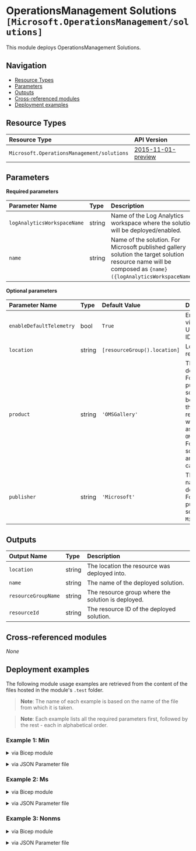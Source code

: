 # OperationsManagement Solutions `[Microsoft.OperationsManagement/solutions]`

This module deploys OperationsManagement Solutions.

## Navigation

- [Resource Types](#Resource-Types)
- [Parameters](#Parameters)
- [Outputs](#Outputs)
- [Cross-referenced modules](#Cross-referenced-modules)
- [Deployment examples](#Deployment-examples)

## Resource Types

| Resource Type | API Version |
| :-- | :-- |
| `Microsoft.OperationsManagement/solutions` | [2015-11-01-preview](https://docs.microsoft.com/en-us/azure/templates/Microsoft.OperationsManagement/2015-11-01-preview/solutions) |

## Parameters

**Required parameters**

| Parameter Name | Type | Description |
| :-- | :-- | :-- |
| `logAnalyticsWorkspaceName` | string | Name of the Log Analytics workspace where the solution will be deployed/enabled. |
| `name` | string | Name of the solution. For Microsoft published gallery solution the target solution resource name will be composed as `{name}({logAnalyticsWorkspaceName})`. |

**Optional parameters**

| Parameter Name | Type | Default Value | Description |
| :-- | :-- | :-- | :-- |
| `enableDefaultTelemetry` | bool | `True` | Enable telemetry via the Customer Usage Attribution ID (GUID). |
| `location` | string | `[resourceGroup().location]` | Location for all resources. |
| `product` | string | `'OMSGallery'` | The product of the deployed solution. For Microsoft published gallery solution it should be `OMSGallery` and the target solution resource product will be composed as `OMSGallery/{name}`. For third party solution, it can be anything. This is case sensitive. |
| `publisher` | string | `'Microsoft'` | The publisher name of the deployed solution. For Microsoft published gallery solution, it is `Microsoft`. |


## Outputs

| Output Name | Type | Description |
| :-- | :-- | :-- |
| `location` | string | The location the resource was deployed into. |
| `name` | string | The name of the deployed solution. |
| `resourceGroupName` | string | The resource group where the solution is deployed. |
| `resourceId` | string | The resource ID of the deployed solution. |

## Cross-referenced modules

_None_

## Deployment examples

The following module usage examples are retrieved from the content of the files hosted in the module's `.test` folder.
   >**Note**: The name of each example is based on the name of the file from which it is taken.

   >**Note**: Each example lists all the required parameters first, followed by the rest - each in alphabetical order.

<h3>Example 1: Min</h3>

<details>

<summary>via Bicep module</summary>

```bicep
module solutions './Microsoft.OperationsManagement/solutions/deploy.bicep' = {
  name: '${uniqueString(deployment().name)}-test-omsmin'
  params: {
    // Required parameters
    logAnalyticsWorkspaceName: '<logAnalyticsWorkspaceName>'
    name: 'Updates'
  }
}
```

</details>
<p>

<details>

<summary>via JSON Parameter file</summary>

```json
{
  "$schema": "https://schema.management.azure.com/schemas/2019-04-01/deploymentParameters.json#",
  "contentVersion": "1.0.0.0",
  "parameters": {
    // Required parameters
    "logAnalyticsWorkspaceName": {
      "value": "<logAnalyticsWorkspaceName>"
    },
    "name": {
      "value": "Updates"
    }
  }
}
```

</details>
<p>

<h3>Example 2: Ms</h3>

<details>

<summary>via Bicep module</summary>

```bicep
module solutions './Microsoft.OperationsManagement/solutions/deploy.bicep' = {
  name: '${uniqueString(deployment().name)}-test-omsms'
  params: {
    // Required parameters
    logAnalyticsWorkspaceName: '<logAnalyticsWorkspaceName>'
    name: 'AzureAutomation'
    // Non-required parameters
    product: 'OMSGallery'
    publisher: 'Microsoft'
  }
}
```

</details>
<p>

<details>

<summary>via JSON Parameter file</summary>

```json
{
  "$schema": "https://schema.management.azure.com/schemas/2019-04-01/deploymentParameters.json#",
  "contentVersion": "1.0.0.0",
  "parameters": {
    // Required parameters
    "logAnalyticsWorkspaceName": {
      "value": "<logAnalyticsWorkspaceName>"
    },
    "name": {
      "value": "AzureAutomation"
    },
    // Non-required parameters
    "product": {
      "value": "OMSGallery"
    },
    "publisher": {
      "value": "Microsoft"
    }
  }
}
```

</details>
<p>

<h3>Example 3: Nonms</h3>

<details>

<summary>via Bicep module</summary>

```bicep
module solutions './Microsoft.OperationsManagement/solutions/deploy.bicep' = {
  name: '${uniqueString(deployment().name)}-test-omsnonms'
  params: {
    // Required parameters
    logAnalyticsWorkspaceName: '<logAnalyticsWorkspaceName>'
    name: '<<namePrefix>>omsnonms001'
    // Non-required parameters
    product: 'nonmsTestSolutionProduct'
    publisher: 'nonmsTestSolutionPublisher'
  }
}
```

</details>
<p>

<details>

<summary>via JSON Parameter file</summary>

```json
{
  "$schema": "https://schema.management.azure.com/schemas/2019-04-01/deploymentParameters.json#",
  "contentVersion": "1.0.0.0",
  "parameters": {
    // Required parameters
    "logAnalyticsWorkspaceName": {
      "value": "<logAnalyticsWorkspaceName>"
    },
    "name": {
      "value": "<<namePrefix>>omsnonms001"
    },
    // Non-required parameters
    "product": {
      "value": "nonmsTestSolutionProduct"
    },
    "publisher": {
      "value": "nonmsTestSolutionPublisher"
    }
  }
}
```

</details>
<p>
